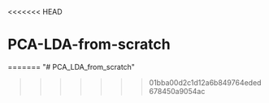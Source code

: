<<<<<<< HEAD
# PCA-LDA-from-scratch
=======
"# PCA_LDA_from_scratch" 
>>>>>>> 01bba00d2c1d12a6b849764eded678450a9054ac
